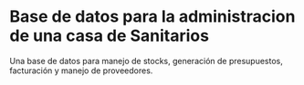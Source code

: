 <h1>Base de datos para la administracion de una casa de Sanitarios</h1>

<p>Una base de datos para manejo de stocks, generación de presupuestos, facturación y manejo de proveedores.</p>